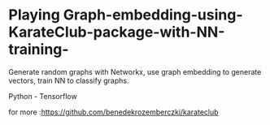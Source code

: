 # Playing Graph-embedding-using-KarateClub-package-with-NN-training-
Generate random graphs with Networkx, use graph embedding to generate vectors, train NN to classify graphs.

Python - Tensorflow

for more :https://github.com/benedekrozemberczki/karateclub
